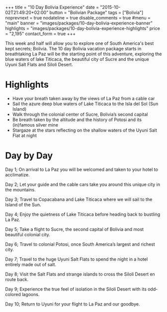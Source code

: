 +++
title = "10 Day Bolivia Experience"
date = "2015-10-02T21:49:20+02:00"
button = "Bolivian Package"
tags = ["Bolivia"]
noprevnext = true
nodateline = true
disable_comments = true
#menu = "main"
banner = "images/packages/10-day-bolivia-experience-banner"
highlights = "images/packages/10-day-bolivia-experience-highlights"
price = "2,195"
contact_form = true
+++

This week and half will allow you to explore one of South America's best kept secrets; Bolivia. The 10 day Bolivia vacation package starts in breathtaking La Paz will be the starting point of this adventure, exploring the blue waters of lake Titicaca, the beautiful city of Sucre and the unique Uyuni Salt Flats and Siloli Desert.

# Highlights

* Have your breath taken away by the views of La Paz from a cable car
* Sail the azure deep blue waters of Lake Titicaca to the Isla del Sol (Sun Island)
* Walk through the colonial center of Sucre, Bolivia’s second capital
* Be breath taken by the altitude and the history of Potosi and its (in)famous silver mine
* Stargaze at the stars reflecting on the shallow waters of the Uyuni Salt Flat at night  

# Day by Day

Day 1; On arrival to La Paz you will be welcomed and taken to your hotel to acclimatize.

Day 2; Let your guide and the cable cars take you around this unique city in the mountains.

Day 3; Travel to Copacabana and Lake Titicaca where we will sail to the Island of the Sun.

Day 4; Enjoy the quietness of Lake Titicaca before heading back to bustling La Paz.

Day 5; Take a flight to Sucre, the second capital of Bolivia and most beautiful colonial city.

Day 6; Travel to colonial Potosi, once South America’s largest and richest city.

Day 7; Travel to the huge Uyuni Salt Flats to spend the night in a hotel entirely made out of salt.

Day 8; Visit the Salt Flats and strange islands to cross the Siloli Desert en route back.

Day 9; Experience the true feel of isolation in the Siloli Desert with its odd-colored lagoons.

Day 10; Return to Uyuni for your flight to La Paz and our goodbye.
